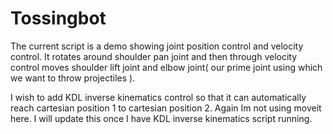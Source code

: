 # Tossingbot

The current script is a demo showing joint position control and velocity control. It rotates around shoulder pan joint and then through velocity control moves shoulder lift joint and elbow joint( our prime joint using which we want to throw projectiles ).

I wish to add KDL inverse kinematics control so that it can automatically reach cartesian position 1 to cartesian position 2. Again Im not using moveit here. I will update this once I have KDL inverse kinematics script running.
